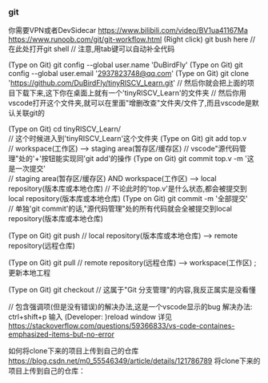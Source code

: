 ### git
你需要VPN或者DevSidecar
https://www.bilibili.com/video/BV1ua41167Ma
https://www.runoob.com/git/git-workflow.html
(Right click)  git bush here                        //在此处打开git shell
// 注意,用tab键可以自动补全代码


(Type on Git)  git config --global user.name 'DuBirdFly'
(Type on Git)  git config --global user.email '2937823748@qq.com'
(Type on Git)  git clone 'https://github.com/DuBirdFly/tinyRISCV_Learn.git'
// 然后你就会把上面的项目下载下来,这下你在桌面上就有一个'tinyRISCV_Learn'的文件夹
// 然后你用vscode打开这个文件夹,就可以在里面"增删改查"文件夹/文件了,而且vscode是默认关联git的


(Type on Git)  cd tinyRISCV_Learn/                
// 这个时候进入到'tinyRISCV_Learn'这个文件夹
(Type on Git)  git add top.v                      
// workspace(工作区) --> staging area(暂存区/缓存区)
// vscode"源代码管理"处的'+'按钮能实现同'git add'的操作
(Type on Git)  git commit top.v -m '这是一次提交'   
// staging area(暂存区/缓存区) AND workspace(工作区) --> local repository(版本库或本地仓库)
// 不论此时的'top.v'是什么状态,都会被提交到local repository(版本库或本地仓库)
(Type on Git)  git commit -m '全部提交'            
// 单独'git commit'的话,"源代码管理"处的所有代码就会全被提交到local repository(版本库或本地仓库)

(Type on Git)  git push
// local repository(版本库或本地仓库) --> remote repository(远程仓库)

(Type on Git)  git pull
// remote repository(远程仓库) --> workspace(工作区)  ;  更新本地工程

(Type on Git)  git checkout
// 这属于"Git 分支管理"的内容,我反正属实是没看懂



// 包含强调项(但是没有错误)的解决办法,这是一个vscode显示的bug
解决办法:  ctrl+shift+p 输入 (Developer: )reload window
详见 https://stackoverflow.com/questions/59366833/vs-code-containes-emphasized-items-but-no-error


如何将clone下来的项目上传到自己的仓库
https://blog.csdn.net/m0_55546349/article/details/121786789
将clone下来的项目上传到自己的仓库：